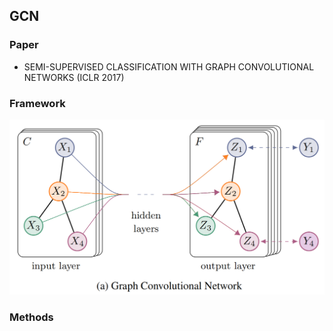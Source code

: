## GCN
### Paper
- SEMI-SUPERVISED CLASSIFICATION WITH GRAPH CONVOLUTIONAL NETWORKS (ICLR 2017)

### Framework
<img src="./GCN.png"/>

### Methods
